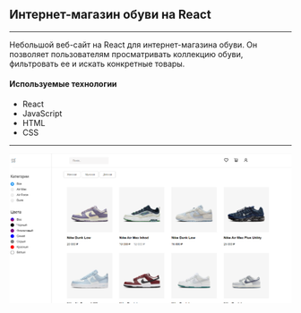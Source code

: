 ## Интернет-магазин обуви на React

---

Небольшой веб-сайт на React для интернет-магазина обуви. Он позволяет пользователям просматривать коллекцию обуви, фильтровать ее и искать конкретные товары.

#### Используемые технологии

- React
- JavaScript
- HTML
- CSS

---

![](result.png)
